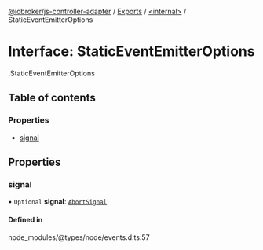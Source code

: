[@iobroker/js-controller-adapter](../README.md) / [Exports](../modules.md) / [<internal\>](../modules/internal_.md) / StaticEventEmitterOptions

# Interface: StaticEventEmitterOptions

[<internal>](../modules/internal_.md).StaticEventEmitterOptions

## Table of contents

### Properties

- [signal](internal_.StaticEventEmitterOptions.md#signal)

## Properties

### signal

• `Optional` **signal**: [`AbortSignal`](../modules/internal_.md#abortsignal)

#### Defined in

node_modules/@types/node/events.d.ts:57
